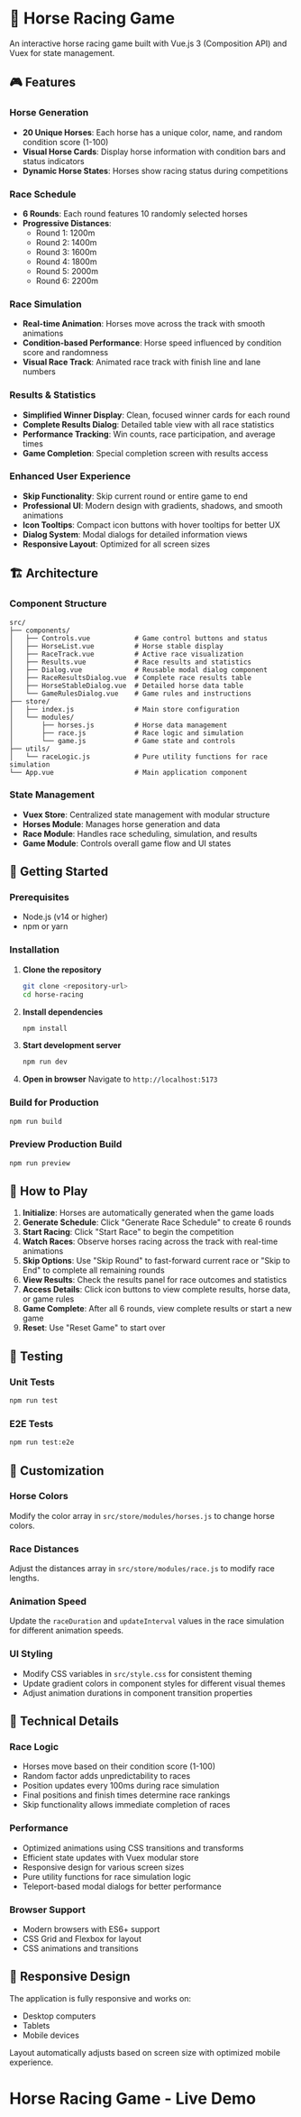 # 🐎 Horse Racing Game

An interactive horse racing game built with Vue.js 3 (Composition API) and Vuex for state management.

## 🎮 Features

### Horse Generation
- **20 Unique Horses**: Each horse has a unique color, name, and random condition score (1-100)
- **Visual Horse Cards**: Display horse information with condition bars and status indicators
- **Dynamic Horse States**: Horses show racing status during competitions

### Race Schedule
- **6 Rounds**: Each round features 10 randomly selected horses
- **Progressive Distances**: 
  - Round 1: 1200m
  - Round 2: 1400m
  - Round 3: 1600m
  - Round 4: 1800m
  - Round 5: 2000m
  - Round 6: 2200m

### Race Simulation
- **Real-time Animation**: Horses move across the track with smooth animations
- **Condition-based Performance**: Horse speed influenced by condition score and randomness
- **Visual Race Track**: Animated race track with finish line and lane numbers

### Results & Statistics
- **Simplified Winner Display**: Clean, focused winner cards for each round
- **Complete Results Dialog**: Detailed table view with all race statistics
- **Performance Tracking**: Win counts, race participation, and average times
- **Game Completion**: Special completion screen with results access

### Enhanced User Experience
- **Skip Functionality**: Skip current round or entire game to end
- **Professional UI**: Modern design with gradients, shadows, and smooth animations
- **Icon Tooltips**: Compact icon buttons with hover tooltips for better UX
- **Dialog System**: Modal dialogs for detailed information views
- **Responsive Layout**: Optimized for all screen sizes

## 🏗️ Architecture

### Component Structure
```
src/
├── components/
│   ├── Controls.vue           # Game control buttons and status
│   ├── HorseList.vue          # Horse stable display
│   ├── RaceTrack.vue          # Active race visualization
│   ├── Results.vue            # Race results and statistics
│   ├── Dialog.vue             # Reusable modal dialog component
│   ├── RaceResultsDialog.vue  # Complete race results table
│   ├── HorseStableDialog.vue  # Detailed horse data table
│   └── GameRulesDialog.vue    # Game rules and instructions
├── store/
│   ├── index.js               # Main store configuration
│   └── modules/
│       ├── horses.js          # Horse data management
│       ├── race.js            # Race logic and simulation
│       └── game.js            # Game state and controls
├── utils/
│   └── raceLogic.js           # Pure utility functions for race simulation
└── App.vue                    # Main application component
```

### State Management
- **Vuex Store**: Centralized state management with modular structure
- **Horses Module**: Manages horse generation and data
- **Race Module**: Handles race scheduling, simulation, and results
- **Game Module**: Controls overall game flow and UI states

## 🚀 Getting Started

### Prerequisites
- Node.js (v14 or higher)
- npm or yarn

### Installation

1. **Clone the repository**
   ```bash
   git clone <repository-url>
   cd horse-racing
   ```

2. **Install dependencies**
   ```bash
   npm install
   ```

3. **Start development server**
   ```bash
   npm run dev
   ```

4. **Open in browser**
   Navigate to `http://localhost:5173`

### Build for Production

```bash
npm run build
```

### Preview Production Build

```bash
npm run preview
```

## 🎯 How to Play

1. **Initialize**: Horses are automatically generated when the game loads
2. **Generate Schedule**: Click "Generate Race Schedule" to create 6 rounds
3. **Start Racing**: Click "Start Race" to begin the competition
4. **Watch Races**: Observe horses racing across the track with real-time animations
5. **Skip Options**: Use "Skip Round" to fast-forward current race or "Skip to End" to complete all remaining rounds
6. **View Results**: Check the results panel for race outcomes and statistics
7. **Access Details**: Click icon buttons to view complete results, horse data, or game rules
8. **Game Complete**: After all 6 rounds, view complete results or start a new game
9. **Reset**: Use "Reset Game" to start over

## 🧪 Testing

### Unit Tests
```bash
npm run test
```

### E2E Tests
```bash
npm run test:e2e
```

## 🎨 Customization

### Horse Colors
Modify the color array in `src/store/modules/horses.js` to change horse colors.

### Race Distances
Adjust the distances array in `src/store/modules/race.js` to modify race lengths.

### Animation Speed
Update the `raceDuration` and `updateInterval` values in the race simulation for different animation speeds.

### UI Styling
- Modify CSS variables in `src/style.css` for consistent theming
- Update gradient colors in component styles for different visual themes
- Adjust animation durations in component transition properties

## 🔧 Technical Details

### Race Logic
- Horses move based on their condition score (1-100)
- Random factor adds unpredictability to races
- Position updates every 100ms during race simulation
- Final positions and finish times determine race rankings
- Skip functionality allows immediate completion of races

### Performance
- Optimized animations using CSS transitions and transforms
- Efficient state updates with Vuex modular store
- Responsive design for various screen sizes
- Pure utility functions for race simulation logic
- Teleport-based modal dialogs for better performance

### Browser Support
- Modern browsers with ES6+ support
- CSS Grid and Flexbox for layout
- CSS animations and transitions

## 📱 Responsive Design

The application is fully responsive and works on:
- Desktop computers
- Tablets
- Mobile devices

Layout automatically adjusts based on screen size with optimized mobile experience.



 # Horse Racing Game - Live Demo

